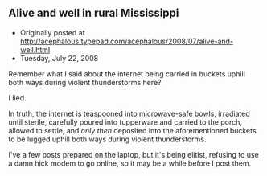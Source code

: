## Alive and well in rural Mississippi

 * Originally posted at http://acephalous.typepad.com/acephalous/2008/07/alive-and-well.html
 * Tuesday, July 22, 2008



Remember what I said about the internet being carried in buckets uphill both ways during violent thunderstorms here?  

I lied.  

In truth, the internet is teaspooned into microwave-safe bowls, irradiated until sterile, carefully poured into tupperware and carried to the porch, allowed to settle, and _only then_ deposited into the aforementioned buckets to be lugged uphill both ways during violent thunderstorms.

I've a few posts prepared on the laptop, but it's being elitist, refusing to use a damn hick modem to go online, so it may be a while before I post them.  

		
